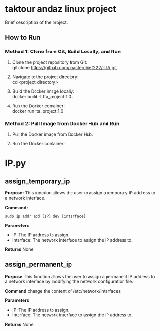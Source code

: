 # taktour andaz linux project

Brief description of the project.

## How to Run

### Method 1: Clone from Git, Build Locally, and Run

1. Clone the project repository from Git:\
   git clone https://github.com/masterchief222/TTA.git

2. Navigate to the project directory:\
   cd <project_directory>

3. Build the Docker image locally:\
   docker build -t tta_project:1.0 .

4. Run the Docker container:\
   docker run tta_project:1.0

### Method 2: Pull Image from Docker Hub and Run

1. Pull the Docker image from Docker Hub:

2. Run the Docker container:

# IP.py

## assign_temporary_ip

**Purpose:**
This function allows the user to assign a temporary IP address to a network interface.

**Command:**

```shell
sudo ip addr add [IP] dev [interface]
```

**Parameters**

- IP: The IP address to assign.
- interface: The network interface to assign the IP address to.

**Returns**
None

## assign_permanent_ip

**Purpose**
This function allows the user to assign a permanent IP address to a network interface by modifying the network configuration file.

**Command**
change the content of /etc/network/interfaces

**Parameters**

- IP: The IP address to assign.
- interface: The network interface to assign the IP address to.

**Returns**
None
